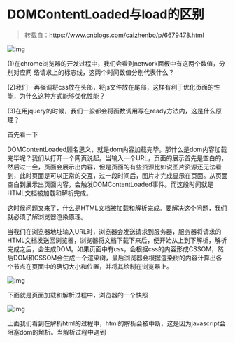# DOMContentLoaded与load的区别

> 转载自：https://www.cnblogs.com/caizhenbo/p/6679478.html

![img](https://images2015.cnblogs.com/blog/746387/201704/746387-20170407181151019-499554025.png)

(1)在chrome浏览器的开发过程中，我们会看到network面板中有这两个数值，分别对应网 络请求上的标志线，这两个时间数值分别代表什么？

(2)我们一再强调将css放在头部，将js文件放在尾部，这样有利于优化页面的性能，为什么这种方式能够优化性能？

(3)在用jquery的时候，我们一般都会将函数调用写在ready方法内，这是什么原理？

首先看一下

DOMContentLoaded顾名思义，就是dom内容加载完毕。那什么是dom内容加载完毕呢？我们从打开一个网页说起。当输入一个URL，页面的展示首先是空白的，然后过一会，页面会展示出内容，但是页面的有些资源比如说图片资源还无法看到，此时页面是可以正常的交互，过一段时间后，图片才完成显示在页面。从页面空白到展示出页面内容，会触发DOMContentLoaded事件。而这段时间就是HTML文档被加载和解析完成。

这时候问题又来了，什么是HTML文档被加载和解析完成。要解决这个问题，我们就必须了解浏览器渲染原理。

当我们在浏览器地址输入URL时，浏览器会发送请求到服务器，服务器将请求的HTML文档发送回浏览器，浏览器将文档下载下来后，便开始从上到下解析，解析完成之后，会生成DOM。如果页面中有css，会根据css的内容形成CSSOM，然后DOM和CSSOM会生成一个渲染树，最后浏览器会根据渲染树的内容计算出各个节点在页面中的确切大小和位置，并将其绘制在浏览器上。

 ![img](https://images2015.cnblogs.com/blog/746387/201704/746387-20170407181220066-2064922697.png)

 下面就是页面加载和解析过程中，浏览器的一个快照

 ![img](https://images2015.cnblogs.com/blog/746387/201704/746387-20170407181259003-647283221.png)

上面我们看到在解析html的过程中，html的解析会被中断，这是因为javascript会阻塞dom的解析。当解析过程中遇到<script>标签的时候，便会停止解析过程，转而去处理脚本，如果脚本是内联的，浏览器会先去执行这段内联的脚本，如果是外链的，那么先会去加载脚本，然后执行。在处理完脚本之后，浏览器便继续解析HTML文档。

同时javascript的执行会受到标签前面样式文件的影响。如果在标签前面有样式文件，需要样式文件加载并解析完毕后才执行脚本。这是因为javascript可以查询对象的样式。

这里需要注意一点，在现在浏览器中，为了减缓渲染被阻塞的情况，现代的浏览器都使用了猜测预加载。当解析被阻塞的时候，浏览器会有一个轻量级的HTML（或CSS）扫描器（scanner）继续在文档中扫描，查找那些将来可能能够用到的资源文件的url，在渲染器使用它们之前将其下载下来。

在这里我们可以明确DOMContentLoaded所计算的时间，当文档中没有脚本时，浏览器解析完文档便能触发 DOMContentLoaded 事件；如果文档中包含脚本，则脚本会阻塞文档的解析，而脚本需要等位于脚本前面的css加载完才能执行。在任何情况下，DOMContentLoaded 的触发不需要等待图片等其他资源加载完成。

接下来，我们来说说load，页面上所有的资源（图片，音频，视频等）被加载以后才会触发load事件，简单来说，页面的load事件会在DOMContentLoaded被触发之后才触发。

我们在 jQuery 中经常使用的 $(document).ready(function() { // ...代码... }); 其实监听的就是 DOMContentLoaded 事件，而$(document).load(function() { // ...代码... }); 监听的是 load 事件。在用jquery的时候，我们一般都会将函数调用写在ready方法内，就是页面被解析后，我们就可以访问整个页面的所有dom元素，可以缩短页面的可交互时间，提高整个页面的体验。

下面我们在来看看如何实现这两个函数

**1、onload事件**

   onload事件所有的浏览器都支持，所以我们不需要什么兼容，只要通过调用

```
window.onload = function(){
    
}
```

**2、DOMContentLoaded 事件**

DOMContentLoaded不同的浏览器对其支持不同，所以在实现的时候我们需要做不同浏览器的兼容。

1）支持DOMContentLoaded事件的，就使用DOMContentLoaded事件；

2）IE6、IE7不支持DOMContentLoaded，但它支持onreadystatechange事件，该事件的目的是提供与文档或元素的加载状态有关的信息。

3)  更低的ie还有个特有的方法doScroll， 通过间隔调用：document.documentElement.doScroll("left");

  可以检测DOM是否加载完成。 当页面未加载完成时，该方法会报错，直到doScroll不再报错时，就代表DOM加载完成了。该方法更接近DOMContentLoaded的实现。

 

按 Ctrl+C 复制代码

按 Ctrl+C 复制代码

 

 **最后我们来回答这个问题：我们为什么一再强调将css放在头部，将js文件放在尾部**

在面试的过程中，经常会有人在回答页面的优化中提到将js放到body标签底部，原因是因为浏览器生成Dom树的时候是一行一行读HTML代码的，script标签放在最后面就不会影响前面的页面的渲染。那么问题来了，既然Dom树完全生成好后页面才能渲染出来，浏览器又必须读完全部HTML才能生成完整的Dom树，script标签不放在body底部是不是也一样，因为dom树的生成需要整个文档解析完毕。

![img](https://images2015.cnblogs.com/blog/746387/201704/746387-20170407181912191-1031407943.png)

我们再来看一下chrome在页面渲染过程中的，绿色标志线是First Paint的时间。纳尼，为什么会出现firstpaint，页面的paint不是在渲染树生成之后吗？其实现代浏览器为了更好的用户体验,渲染引擎将尝试尽快在屏幕上显示的内容。它不会等到所有HTML解析之前开始构建和布局渲染树。部分的内容将被解析并显示。也就是说浏览器能够渲染不完整的dom树和cssom，尽快的减少白屏的时间。假如我们将js放在header，js将阻塞解析dom，dom的内容会影响到First Paint，导致First Paint延后。所以说我们会将js放在后面，以减少First Paint的时间，但是不会减少DOMContentLoaded被触发的时间。

### 